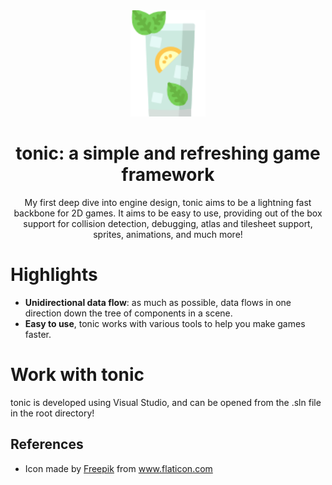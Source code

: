 

<div align="center">
  <img src="images/tonic_cropped.png" width="120" height="auto" marginLeft="20px"/>

  <h1>tonic: a simple and refreshing game framework</h1>

  My first deep dive into engine design, tonic aims to be a lightning fast backbone for 2D games. It aims to be easy to use, providing out of the box support for collision detection, debugging, atlas and tilesheet support, sprites, animations, and much more! 
</div>

# Highlights
- **Unidirectional data flow**: as much as possible, data flows in one direction down the tree of components in a scene. 
- **Easy to use**, tonic works with various tools to help you make games faster. 

# Work with tonic

tonic is developed using Visual Studio, and can be opened from the .sln file in the root directory!

## References 

- <div>Icon made by <a href="https://www.freepik.com" title="Freepik">Freepik</a> from <a href="https://www.flaticon.com/" title="Flaticon">www.flaticon.com</a></div>
